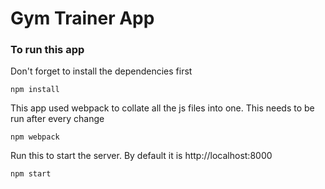 # Gym Trainer App

### To run this app

Don't forget to install the dependencies first
```
npm install
```

This app used webpack to collate all the js files into one. This needs to be run after every change
```
npm webpack
```

Run this to start the server. By default it is http://localhost:8000
```
npm start
```
